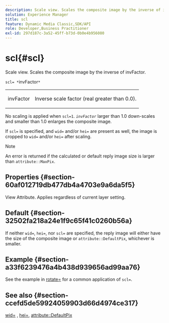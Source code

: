 ```yaml
---
description: Scale view. Scales the composite image by the inverse of invFactor.
solution: Experience Manager
title: scl
feature: Dynamic Media Classic,SDK/API
role: Developer,Business Practitioner
exl-id: 297d187c-3a52-45ff-b73d-0b0e4b956080
---
```

# scl{#scl}

Scale view. Scales the composite image by the inverse of invFactor.

 `scl= *`invFactor`*`

<table id="simpletable_A09F5EECAC2B4E0F8633D71C6AD36D8D"> 
 <tr class="strow"> 
  <td class="stentry"> <p><span class="varname"> invFactor</span> </p> </td> 
  <td class="stentry"> <p>Inverse scale factor (real greater than 0.0). </p></td> 
 </tr> 
</table>

No scaling is applied when `scl=1`. *`invFactor`* larger than 1.0 down-scales and smaller than 1.0 enlarges the composite image.

If `scl=` is specified, and `wid=` and/or `hei=` are present as well, the image is cropped to `wid=` and/or `hei=` after scaling.

>[!NOTE]
>
>An error is returned if the calculated or default reply image size is larger than `attribute::MaxPix`.

## Properties {#section-60af012719db477db4a4703e9a6da5f5}

View Attribute. Applies regardless of current layer setting.

## Default {#section-32502fa218a24e1f9c65f41c0260b56a}

If neither `wid=`, `hei=`, nor `scl=` are specified, the reply image will either have the size of the composite image or `attribute::DefaultPix`, whichever is smaller.

## Example {#section-a33f6239476a4b438d939656ad99aa76}

See the example in [rotate=](../../../../../is-api/http-ref/image-serving-api-ref/c-http-protocol-reference/c-command-reference/r-rotate.md#reference-12abb086635546ec9ec2e1a793dc1096) for a common application of `scl=`.

## See also {#section-ccefd5de59924059903d66d4974ce317}

[wid=](../../../../../is-api/http-ref/image-serving-api-ref/c-http-protocol-reference/c-command-reference/r-is-http-wid.md#reference-bfeadcb67bf4485f851eb21345527e47) , [hei=](../../../../../is-api/http-ref/image-serving-api-ref/c-http-protocol-reference/c-command-reference/r-is-http-hei.md#reference-6d6f556ccc0e4b98a815e8a5c1944a96), [attribute::DefaultPix](../../../../../is-api/image-catalog/image-serving-api-ref/c-image-catalog-reference/c-attributes-reference/r-defaultpix.md#reference-996b2c22b30f4fd9b970c84063306df1)
